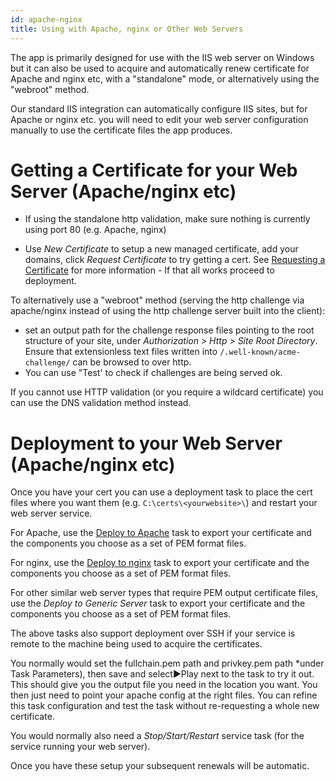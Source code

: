 ```yaml
---
id: apache-nginx
title: Using with Apache, nginx or Other Web Servers
---
```



The app is primarily designed for use with the IIS web server on Windows but it can also be used to acquire and automatically renew certificate for Apache and nginx etc, with a "standalone" mode, or alternatively using the "webroot" method.

Our standard IIS integration can automatically configure IIS sites, but for Apache or nginx etc. you will need to edit your web server configuration manually to use the certificate files the app produces.

# Getting a Certificate for your Web Server (Apache/nginx etc)

- If using the standalone http validation, make sure nothing is currently using port 80 (e.g. Apache, nginx)

- Use *New Certificate* to setup a new managed certificate, add your domains, click *Request Certificate* to try getting a cert. See [Requesting a Certificate](../certificate-process.md) for more information - If that all works proceed to deployment.

To alternatively use a "webroot" method (serving the http challenge via apache/nginx instead of using the http challenge server built into the client):
- set an output path for the challenge response files pointing to the root structure of your site, under *Authorization > Http > Site Root Directory*. Ensure that extensionless text files written into `/.well-known/acme-challenge/` can be browsed to over http. 
- You can use "Test' to check if challenges are being served ok.

If you cannot use HTTP validation (or you require a wildcard certificate) you can use the DNS validation method instead.

# Deployment to your Web Server (Apache/nginx etc)
Once you have your cert you can use a deployment task to place the cert files where you want them (e.g. `C:\certs\<yourwebsite>\`) and restart your web server service.

For Apache, use the [Deploy to Apache](../deployment/tasks/apache.md) task to export your certificate and the components you choose as a set of PEM format files.

For nginx, use the [Deploy to nginx](../deployment/tasks/nginx.md) task to export your certificate and the components you choose as a set of PEM format files.

For other similar web server types that require PEM output certificate files, use the *Deploy to Generic Server* task to export your certificate and the components you choose as a set of PEM format files.

The above tasks also support deployment over SSH if your service is remote to the machine being used to acquire the certificates.

You normally would set the fullchain.pem path and privkey.pem path *under Task Parameters), then save and select▶️Play next to the task to try it out. This should give you the output file you need in the location you want. You then just need to point your apache config at the right files. You can refine this task configuration and test the task without re-requesting a whole new certificate.

You would normally also need a *Stop/Start/Restart* service task (for the service running your web server).

Once you have these setup your subsequent renewals will be automatic.